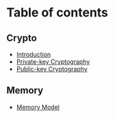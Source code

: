 # Table of contents

## Crypto

* [Introduction](crypto/introduction.md)
* [Private-key Cryptography](crypto/private-key-cryptography.md)
* [Public-key Cryptography](crypto/public-key-cryptography.md)

## Memory

* [Memory Model](memory/memory-model.md)
